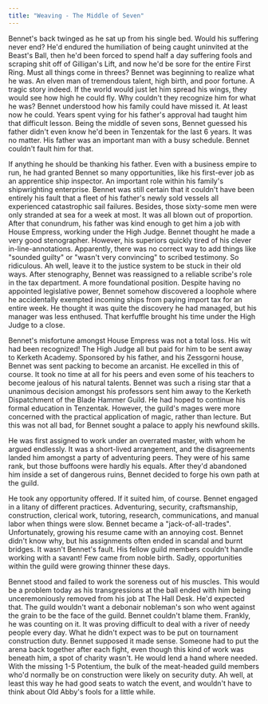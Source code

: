 ```yaml
---
title: "Weaving - The Middle of Seven"
---
```

Bennet's back twinged as he sat up from his single bed. Would his suffering never end? He'd endured the humiliation of being caught uninvited at the Beast's Ball, then he'd been forced to spend half a day suffering fools and scraping shit off of Gilligan's Lift, and now he'd be sore for the entire First Ring. Must all things come in threes? Bennet was beginning to realize what he was. An elven man of tremendous talent, high birth, and poor fortune. A tragic story indeed. If the world would just let him spread his wings, they would see how high he could fly. Why couldn't they recognize him for what he was? Bennet understood how his family could have missed it. At least now he could. Years spent vying for his father's approval had taught him that difficult lesson. Being the middle of seven sons, Bennet guessed his father didn't even know he'd been in Tenzentak for the last 6 years. It was no matter. His father was an important man with a busy schedule. Bennet couldn't fault him for that.

If anything he should be thanking his father. Even with a business empire to run, he had granted Bennet so many opportunities, like his first-ever job as an apprentice ship inspector. An important role within his family's shipwrighting enterprise. Bennet was still certain that it couldn't have been entirely his fault that a fleet of his father's newly sold vessels all experienced catastrophic sail failures. Besides, those sixty-some men were only stranded at sea for a week at most. It was all blown out of proportion. After that conundrum, his father was kind enough to get him a job with House Empress, working under the High Judge. Bennet thought he made a very good stenographer. However, his superiors quickly tired of his clever in-line-annotations. Apparently, there was no correct way to add things like "sounded guilty" or "wasn't very convincing" to scribed testimony. So ridiculous. Ah well, leave it to the justice system to be stuck in their old ways. After stenography, Bennet was reassigned to a reliable scribe's role in the tax department. A more foundational position. Despite having no appointed legislative power, Bennet somehow discovered a loophole where he accidentally exempted incoming ships from paying import tax for an entire week. He thought it was quite the discovery he had managed, but his manager was less enthused. That kerfuffle brought his time under the High Judge to a close.

Bennet's misfortune amongst House Empress was not a total loss. His wit had been recognized! The High Judge all but paid for him to be sent away to Kerketh Academy. Sponsored by his father, and his Zessgorni house, Bennet was sent packing to become an arcanist. He excelled in this of course. It took no time at all for his peers and even some of his teachers to become jealous of his natural talents. Bennet was such a rising star that a unanimous decision amongst his professors sent him away to the Kerketh Dispatchment of the Blade Hammer Guild. He had hoped to continue his formal education in Tenzentak. However, the guild's mages were more concerned with the practical application of magic, rather than lecture. But this was not all bad, for Bennet sought a palace to apply his newfound skills.

He was first assigned to work under an overrated master, with whom he argued endlessly. It was a short-lived arrangement, and the disagreements landed him amongst a party of adventuring peers. They were of his same rank, but those buffoons were hardly his equals. After they'd abandoned him inside a set of dangerous ruins, Bennet decided to forge his own path at the guild. 

He took any opportunity offered. If it suited him, of course. Bennet engaged in a litany of different practices. Adventuring, security, craftsmanship, construction, clerical work, tutoring, research, communications, and manual labor when things were slow. Bennet became a "jack-of-all-trades". Unfortunately, growing his resume came with an annoying cost. Bennet didn't know why, but his assignments often ended in scandal and burnt bridges. It wasn't Bennet's fault. His fellow guild members couldn't handle working with a savant! Few came from noble birth. Sadly, opportunities within the guild were growing thinner these days. 

Bennet stood and failed to work the soreness out of his muscles. This would be a problem today as his transgressions at the ball ended with him being unceremoniously removed from his job at The Hall Desk. He'd expected that. The guild wouldn't want a debonair nobleman's son who went against the grain to be the face of the guild. Bennet couldn't blame them. Frankly, he was counting on it. It was proving difficult to deal with a river of needy people every day. What he didn't expect was to be put on tournament construction duty. Bennet supposed it made sense. Someone had to put the arena back together after each fight, even though this kind of work was beneath him, a spot of charity wasn't. He would lend a hand where needed. With the missing 1-5 Potentium, the bulk of the meat-headed guild members who'd normally be on construction were likely on security duty. Ah well, at least this way he had good seats to watch the event, and wouldn't have to think about Old Abby's fools for a little while.